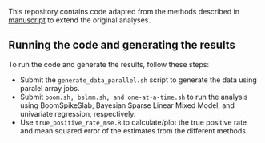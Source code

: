 This repository contains code adapted from the methods described in [manuscript](https://doi.org/10.1371/journal.pgen.1011022) to extend the original analyses. 

## Running the code and generating the results

To run the code and generate the results, follow these steps:

- Submit the `generate_data_parallel.sh` script to generate the data using paralel array jobs. 
- Submit `boom.sh, bslmm.sh, and one-at-a-time.sh` to run the analysis using BoomSpikeSlab, Bayesian Sparse Linear Mixed Model, and univariate regression, respectively. 
- Use `true_positive_rate_mse.R` to calculate/plot the true positive rate and mean squared error of the estimates from the different methods.

